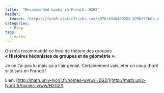 ```yaml
---
title:  "Recommended books in French: H2G2"
header:
  teaser: "https://farm5.staticflickr.com/4076/4940499208_b79b77fb0a_z.jpg"
categories: 
  - Blog
tags:
  - maths
---
```


On m'a recommandé ce livre de théorie des groupes  
**« Histoires hédonistes de groupes et de géométrie »**. 

Je ne l'ai pas lu mais ça a l'air genial. Certainement vais jeter un coup d'œil si je suis en France !

Lien: [http://math.univ-lyon1.fr/homes-www/H2G2/](http://math.univ-lyon1.fr/homes-www/H2G2/)

